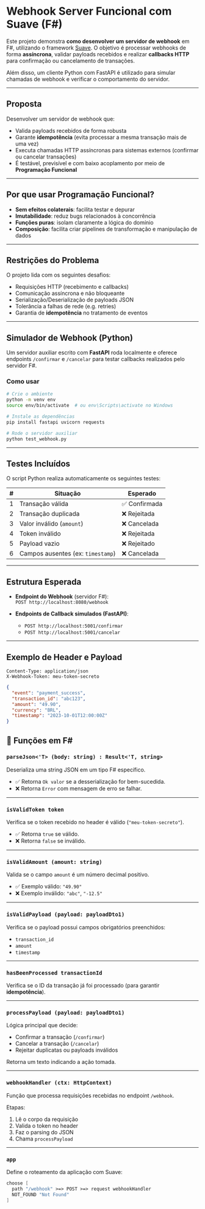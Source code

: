 # Webhook Server Funcional com Suave (F#)

Este projeto demonstra **como desenvolver um servidor de webhook** em F#, utilizando o framework [Suave](https://suave.io/). O objetivo é processar webhooks de forma **assíncrona**, validar payloads recebidos e realizar **callbacks HTTP** para confirmação ou cancelamento de transações.

Além disso, um cliente Python com FastAPI é utilizado para simular chamadas de webhook e verificar o comportamento do servidor.

---

## Proposta

Desenvolver um servidor de webhook que:

- Valida payloads recebidos de forma robusta
- Garante **idempotência** (evita processar a mesma transação mais de uma vez)
- Executa chamadas HTTP assíncronas para sistemas externos (confirmar ou cancelar transações)
- É testável, previsível e com baixo acoplamento por meio de **Programação Funcional**

---

## Por que usar Programação Funcional?

- **Sem efeitos colaterais**: facilita testar e depurar  
- **Imutabilidade**: reduz bugs relacionados à concorrência  
- **Funções puras**: isolam claramente a lógica do domínio  
- **Composição**: facilita criar pipelines de transformação e manipulação de dados

---

## Restrições do Problema

O projeto lida com os seguintes desafios:

- Requisições HTTP (recebimento e callbacks)
- Comunicação assíncrona e não bloqueante
- Serialização/Deserialização de payloads JSON
- Tolerância a falhas de rede (e.g. retries)
- Garantia de **idempotência** no tratamento de eventos

---

## Simulador de Webhook (Python)

Um servidor auxiliar escrito com **FastAPI** roda localmente e oferece endpoints `/confirmar` e `/cancelar` para testar callbacks realizados pelo servidor F#.

### Como usar

```bash
# Crie o ambiente
python -m venv env
source env/bin/activate  # ou env\Scripts\activate no Windows

# Instale as dependências
pip install fastapi uvicorn requests

# Rode o servidor auxiliar
python test_webhook.py
```

---

## Testes Incluídos

O script Python realiza automaticamente os seguintes testes:

| # | Situação                              | Esperado           |
|---|---------------------------------------|--------------------|
| 1 | Transação válida                      | ✅ Confirmada       |
| 2 | Transação duplicada                   | ❌ Rejeitada        |
| 3 | Valor inválido (`amount`)             | ❌ Cancelada        |
| 4 | Token inválido                        | ❌ Rejeitada        |
| 5 | Payload vazio                         | ❌ Rejeitado        |
| 6 | Campos ausentes (ex: `timestamp`)     | ❌ Cancelada        |

---

## Estrutura Esperada

- **Endpoint do Webhook** (servidor F#):  
  `POST http://localhost:8080/webhook`

- **Endpoints de Callback simulados (FastAPI)**:
  - `POST http://localhost:5001/confirmar`
  - `POST http://localhost:5001/cancelar`

---

## Exemplo de Header e Payload

    Content-Type: application/json
    X-Webhook-Token: meu-token-secreto

```json
{
  "event": "payment_success",
  "transaction_id": "abc123",
  "amount": "49.90",
  "currency": "BRL",
  "timestamp": "2023-10-01T12:00:00Z"
}  
```


## 🔧 Funções em F#

### `parseJson<'T> (body: string) : Result<'T, string>`
Deserializa uma string JSON em um tipo F# específico.

- ✅ Retorna `Ok valor` se a desserialização for bem-sucedida.
- ❌ Retorna `Error` com mensagem de erro se falhar.

---

### `isValidToken token`
Verifica se o token recebido no header é válido (`"meu-token-secreto"`).

- ✅ Retorna `true` se válido.
- ❌ Retorna `false` se inválido.

---

### `isValidAmount (amount: string)`
Valida se o campo `amount` é um número decimal positivo.

- ✅ Exemplo válido: `"49.90"`
- ❌ Exemplo inválido: `"abc"`, `"-12.5"`

---

### `isValidPayload (payload: payloadDto1)`
Verifica se o payload possui campos obrigatórios preenchidos:

- `transaction_id`
- `amount`
- `timestamp`

---

### `hasBeenProcessed transactionId`
Verifica se o ID da transação já foi processado (para garantir **idempotência**).

---

### `processPayload (payload: payloadDto1)`
Lógica principal que decide:

- Confirmar a transação (`/confirmar`)
- Cancelar a transação (`/cancelar`)
- Rejeitar duplicatas ou payloads inválidos

Retorna um texto indicando a ação tomada.

---

### `webhookHandler (ctx: HttpContext)`
Função que processa requisições recebidas no endpoint `/webhook`.

Etapas:
1. Lê o corpo da requisição
2. Valida o token no header
3. Faz o parsing do JSON
4. Chama `processPayload`

---

### `app`
Define o roteamento da aplicação com Suave:

```fsharp
choose [
  path "/webhook" >=> POST >=> request webhookHandler
  NOT_FOUND "Not Found"
]
